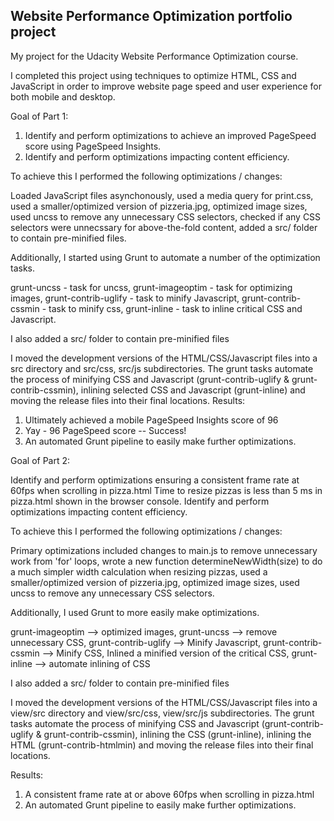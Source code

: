## Website Performance Optimization portfolio project

My project for the Udacity Website Performance Optimization course.

I completed this project using techniques to optimize HTML, CSS and JavaScript in order to improve website page speed and user experience for both mobile and desktop.

Goal of Part 1:

1. Identify and perform optimizations to achieve an improved PageSpeed score using PageSpeed Insights.
2. Identify and perform optimizations impacting content efficiency.

To achieve this I performed the following optimizations / changes:

Loaded JavaScript files asynchonously, used a media query for print.css, used a smaller/optimized version of pizzeria.jpg, optimized image sizes, 
used uncss to remove any unnecessary CSS selectors, checked if any CSS selectors were unnecssary for above-the-fold content, added a src/ folder to contain pre-minified files.

Additionally, I started using Grunt to automate a number of the optimization tasks.

grunt-uncss - task for uncss, grunt-imageoptim - task for optimizing images, grunt-contrib-uglify - task to minify Javascript,
grunt-contrib-cssmin - task to minify css, grunt-inline - task to inline critical CSS and Javascript.

I also added a src/ folder to contain pre-minified files

I moved the development versions of the HTML/CSS/Javascript files into a src directory and src/css, src/js subdirectories. The grunt tasks automate the process of minifying CSS and Javascript (grunt-contrib-uglify & grunt-contrib-cssmin), inlining selected CSS and Javascript (grunt-inline) and moving the release files into their final locations.
Results:

1. Ultimately achieved a mobile PageSpeed Insights score of 96
2. Yay - 96 PageSpeed score -- Success!
3. An automated Grunt pipeline to easily make further optimizations.


Goal of Part 2:

Identify and perform optimizations ensuring a consistent frame rate at 60fps when scrolling in pizza.html
Time to resize pizzas is less than 5 ms in pizza.html shown in the browser console.
Identify and perform optimizations impacting content efficiency.


To achieve this I performed the following optimizations / changes:

Primary optimizations included changes to main.js to remove unnecessary work from 'for' loops, wrote a new function determineNewWidth(size) to do a much simpler width calculation when resizing pizzas,
used a smaller/optimized version of pizzeria.jpg, optimized image sizes, used uncss to remove any unnecessary CSS selectors.

Additionally, I used Grunt to more easily make optimizations.

grunt-imageoptim --> optimized images, grunt-uncss --> remove unnecessary CSS, grunt-contrib-uglify --> Minify Javascript, 
grunt-contrib-cssmin --> Minify CSS, Inlined a minified version of the critical CSS, grunt-inline --> automate inlining of CSS

I also added a src/ folder to contain pre-minified files

I moved the development versions of the HTML/CSS/Javascript files into a view/src directory and view/src/css, view/src/js subdirectories. The grunt tasks automate the process of minifying CSS and Javascript (grunt-contrib-uglify & grunt-contrib-cssmin), inlining the CSS (grunt-inline), inlining the HTML (grunt-contrib-htmlmin) and moving the release files into their final locations.

Results:

1. A consistent frame rate at or above 60fps when scrolling in pizza.html
2. An automated Grunt pipeline to easily make further optimizations.
 
